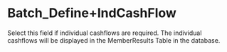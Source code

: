 # Batch_Define+IndCashFlow

Select this field if individual cashflows are required. The individual
cashflows will be displayed in the MemberResults Table in the database.

